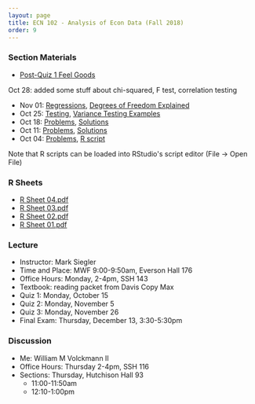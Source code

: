 ```yaml
---
layout: page
title: ECN 102 - Analysis of Econ Data (Fall 2018)
order: 9
---
```



### Section Materials
* [Post-Quiz 1 Feel Goods](https://youtu.be/_reps5BBHTs)

Oct 28: added some stuff about chi-squared, F test, correlation testing

* Nov 01: [Regressions](Discussion-05.pdf), [Degrees of Freedom Explained](df.pdf)
* Oct 25: [Testing](Discussion-04.pdf), [Variance Testing Examples](chiandFexamples.pdf)
* Oct 18: [Problems](Discussion-03.pdf), [Solutions](Discussion-03-ans.pdf)
* Oct 11: [Problems](Discussion-02.pdf), [Solutions](Discussion-02-ans.pdf)
* Oct 04: [Problems](Discussion-01.pdf), [R script](discussion-01.R)

Note that R scripts can be loaded into RStudio's script editor (File -> Open File)


### R Sheets
* [R Sheet 04.pdf](Rsheet-04.pdf)
* [R Sheet 03.pdf](Rsheet-03.pdf)
* [R Sheet 02.pdf](Rsheet-02.pdf)
* [R Sheet 01.pdf](Rsheet-01.pdf)


### Lecture
* Instructor: Mark Siegler
* Time and Place: MWF 9:00-9:50am, Everson Hall 176
* Office Hours: Monday, 2-4pm, SSH 143
* Textbook: reading packet from Davis Copy Max
* Quiz 1: Monday, October 15
* Quiz 2: Monday, November 5
* Quiz 3: Monday, November 26
* Final Exam: Thursday, December 13, 3:30-5:30pm


### Discussion
* Me: William M Volckmann II
* Office Hours: Thursday 2-4pm, SSH 116
* Sections: Thursday, Hutchison Hall 93
  * 11:00-11:50am
  * 12:10-1:00pm
